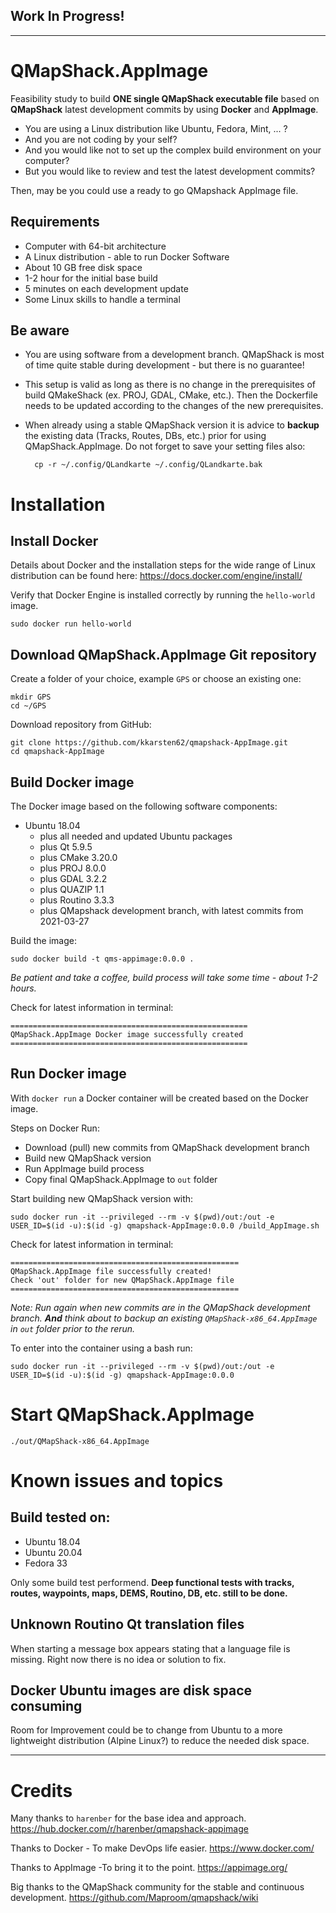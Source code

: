  ## Work In Progress!
---
# QMapShack.AppImage
Feasibility study to build **ONE single QMapShack executable file** based on **QMapShack** latest development commits by using **Docker** and **AppImage**.

* You are using a Linux distribution like Ubuntu, Fedora, Mint, ... ?
* And you are not coding by your self?
* And you would like not to set up the complex build environment on your computer?
* But you would like to review and test the latest development commits?

Then, may be you could use a ready to go QMapshack AppImage file.
## Requirements
* Computer with 64-bit architecture
* A Linux distribution - able to run Docker Software
* About 10 GB free disk space
* 1-2 hour for the initial base build
* 5 minutes on each development update
* Some Linux skills to handle a terminal
## Be aware
* You are using software from a development branch. QMapShack is most of time quite stable during development - but there is no guarantee!
* This setup is valid as long as there is no change in the prerequisites of build QMakeShack (ex. PROJ, GDAL, CMake, etc.). Then the Dockerfile needs to be updated according to the changes of the new prerequisites.
* When already using a stable QMapShack version it is advice to **backup** the existing data (Tracks, Routes, DBs, etc.) prior for using QMapShack.AppImage. Do not forget to save your setting files also:

		cp -r ~/.config/QLandkarte ~/.config/QLandkarte.bak

# Installation
## Install Docker
Details about Docker and the installation steps for the wide range of Linux distribution can be found here:
<https://docs.docker.com/engine/install/>

Verify that Docker Engine is installed correctly by running the `hello-world` image.

	sudo docker run hello-world
	
## Download QMapShack.AppImage Git repository
Create a folder of your choice, example `GPS` or choose an existing one:

	mkdir GPS
	cd ~/GPS

Download repository from GitHub:

	git clone https://github.com/kkarsten62/qmapshack-AppImage.git
	cd qmapshack-AppImage

## Build Docker image
The Docker image based on the following software components:

* Ubuntu 18.04
	* plus all needed and updated Ubuntu packages
	* plus Qt 5.9.5
	* plus CMake 3.20.0
	* plus PROJ 8.0.0
	* plus GDAL 3.2.2
	* plus QUAZIP 1.1
	* plus Routino 3.3.3
	* plus QMapshack development branch, with latest commits from 2021-03-27

Build the image:

	sudo docker build -t qms-appimage:0.0.0 .

*Be patient and take a coffee, build process will take some time - about 1-2 hours.*

Check for latest information in terminal:

	=====================================================
	QMapShack.AppImage Docker image successfully created
	=====================================================

## Run Docker image
With `docker run` a Docker container will be created based on the Docker image.

Steps on Docker Run:

* Download (pull) new commits from QMapShack development branch
* Build new QMapShack version
* Run AppImage build process
* Copy final QMapShack.AppImage to `out` folder

Start building new QMapShack version with:

	sudo docker run -it --privileged --rm -v $(pwd)/out:/out -e USER_ID=$(id -u):$(id -g) qmapshack-AppImage:0.0.0 /build_AppImage.sh
	
Check for latest information in terminal:

	===================================================
	QMapShack.AppImage file successfully created!
	Check 'out' folder for new QMapShack.AppImage file
	===================================================

*Note: Run again when new commits are in the QMapShack development branch. **And** think about to backup an existing `QMapShack-x86_64.AppImage` in `out` folder prior to the rerun.*

To enter into the container using a bash run:

	sudo docker run -it --privileged --rm -v $(pwd)/out:/out -e USER_ID=$(id -u):$(id -g) qmapshack-AppImage:0.0.0


# Start QMapShack.AppImage
	./out/QMapShack-x86_64.AppImage

# Known issues and topics
## Build tested on:
* Ubuntu 18.04
* Ubuntu 20.04
* Fedora 33

Only some build test performend.
**Deep functional tests with tracks, routes, waypoints, maps, DEMS, Routino, DB, etc. still to be done.**
## Unknown Routino Qt translation files
When starting a message box appears stating that a language file is missing.
Right now there is no idea or solution to fix.
## Docker Ubuntu images are disk space consuming
Room for Improvement could be to change from Ubuntu to a more lightweight distribution (Alpine Linux?) to reduce the needed disk space.

---
# Credits
Many thanks to `harenber` for the base idea and approach.
<https://hub.docker.com/r/harenber/qmapshack-appimage>

Thanks to Docker - To make DevOps life easier.
<https://www.docker.com/>

Thanks to AppImage  -To bring it to the point.
<https://appimage.org/>

Big thanks to the QMapShack community for the stable and continuous development.
<https://github.com/Maproom/qmapshack/wiki>
